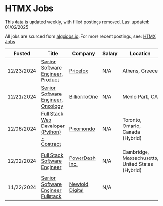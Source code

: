 # HTMX Jobs

This data is updated weekly, with filled postings removed. Last updated: 01/02/2025

All jobs are sourced from [algojobs.io](https://algojobs.io/). For more recent postings, see: [HTMX Jobs](https://algojobs.io/jobs/htmx)

| Posted | Title | Company | Salary | Location |
| --- | --- | --- | --- | --- |
| 12/23/2024 | [Senior Software Engineer, Product](https://algojobs.io/jobs/2666508) | [Pricefox](https://algojobs.io/company/pricefox/) | N/A | Athens, Greece |
| 12/21/2024 | [Senior Software Engineer, Oncology](https://algojobs.io/jobs/2662665) | [BillionToOne](https://algojobs.io/company/billiontoone/) | N/A | Menlo Park, CA |
| 12/06/2024 | [Full Stack Web Developer (Python) - Contract](https://algojobs.io/jobs/2518084) | [Pixomondo](https://algojobs.io/company/pxo/) | N/A | Toronto, Ontario, Canada (Hybrid) |
| 12/02/2024 | [Full Stack Software Engineer](https://algojobs.io/jobs/2476027) | [PowerDash Inc.](https://algojobs.io/company/powerdash/) | N/A | Cambridge, Massachusetts, United States (Hybrid) |
| 11/22/2024 | [Senior Software Engineer Fullstack](https://algojobs.io/jobs/2268393) | [Newfold Digital](https://algojobs.io/company/web/) | N/A |  |